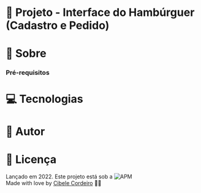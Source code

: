 # :triangular_flag_on_post: Projeto - Interface do Hambúrguer (Cadastro e Pedido)

# :speech_balloon: Sobre

### Pré-requisitos


# :computer: Tecnologias

# :pencil: Autor

# :closed_book: Licença

Lançado em 2022. Este projeto está sob a ![APM](https://img.shields.io/apm/l/dev)<br>
Made with love by [Cibele Cordeiro](https://github.com/Cibell) 💜🚀
